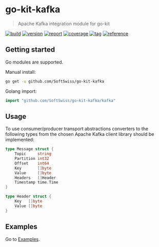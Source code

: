 # go-kit-kafka

> Apache Kafka integration module for go-kit

[![build](https://img.shields.io/github/workflow/status/SoftSwiss/go-kit-kafka/CI)](https://github.com/SoftSwiss/go-kit-kafka/actions?query=workflow%3ACI)
[![version](https://img.shields.io/github/go-mod/go-version/SoftSwiss/go-kit-kafka)](https://golang.org/)
[![report](https://goreportcard.com/badge/github.com/SoftSwiss/go-kit-kafka)](https://goreportcard.com/report/github.com/SoftSwiss/go-kit-kafka)
[![coverage](https://img.shields.io/codecov/c/github/SoftSwiss/go-kit-kafka)](https://codecov.io/github/SoftSwiss/go-kit-kafka)
[![tag](https://img.shields.io/github/tag/SoftSwiss/go-kit-kafka.svg)](https://github.com/SoftSwiss/go-kit-kafka/tags)
[![reference](https://pkg.go.dev/badge/github.com/SoftSwiss/go-kit-kafka.svg)](https://pkg.go.dev/github.com/SoftSwiss/go-kit-kafka)

## Getting started

Go modules are supported.

Manual install:

```bash
go get -u github.com/SoftSwiss/go-kit-kafka
```

Golang import:

```go
import "github.com/SoftSwiss/go-kit-kafka/kafka"
```

## Usage

To use consumer/producer transport abstractions converters to the following types from the chosen Apache Kafka
client library should be implemented:

```go
type Message struct {
    Topic     string
    Partition int32
    Offset    int64
    Key       []byte
    Value     []byte
    Headers   []Header
    Timestamp time.Time
}

type Header struct {
    Key   []byte
    Value []byte
}
```

## Examples

Go to [Examples](examples).
